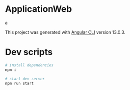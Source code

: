 # ApplicationWeb

a

This project was generated with [Angular CLI](https://github.com/angular/angular-cli) version 13.0.3.

# Dev scripts

```sh
# install dependencies
npm i

# start dev server
npm run start
```

